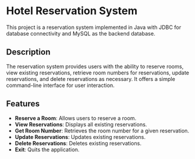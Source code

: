 # Hotel Reservation System

This project is a reservation system implemented in Java with JDBC for database connectivity and MySQL as the backend database.

## Description

The reservation system provides users with the ability to reserve rooms, view existing reservations, retrieve room numbers for reservations, update reservations, and delete reservations as necessary. It offers a simple command-line interface for user interaction.

## Features

- **Reserve a Room**: Allows users to reserve a room.
- **View Reservations**: Displays all existing reservations.
- **Get Room Number**: Retrieves the room number for a given reservation.
- **Update Reservations**: Updates existing reservations.
- **Delete Reservations**: Deletes existing reservations.
- **Exit**: Quits the application.
